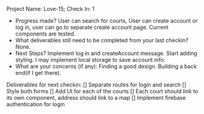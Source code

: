 Project Name: Love-15;
Check In: 1
- Progress made? User can search for courts, User can create account or log in, user can go to separate create account page.     Current components are tested.
- What deliverables still need to be completed from your last checkin? None.
- Next Steps? Implement log in and createAccount message. Start adding styling. I may implement local storage to save account   info.
- What are your concerns (if any): Finding a good design. Building a back end(if I get there).

Deliverables for next checkin:
  [] Separate routes for login and search
  [] Style both forms
  [] Add UI for each of the courts
  [] Each court should link to its own component, address should link to a map
  [] Implement firebase authentication for login
